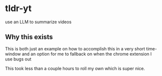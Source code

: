 # tldr-yt
use an LLM to summarize videos

## Why this exists
This is both just an example on how to accomplish this in a very short time-window
and an option for me to fallback on when the chrome extension I use bugs out

This took less than a couple hours to roll my own which is super nice.
